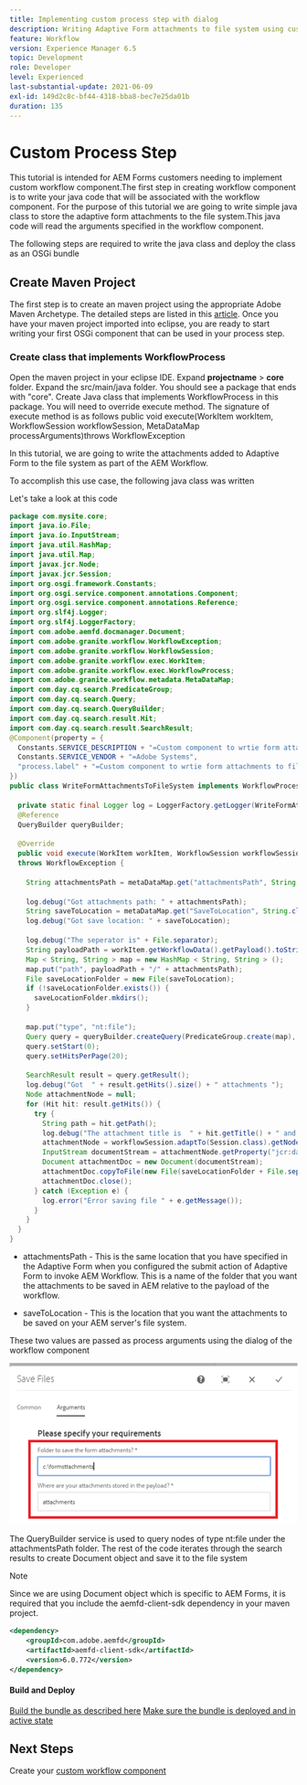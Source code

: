 ```yaml
---
title: Implementing custom process step with dialog
description: Writing Adaptive Form attachments to file system using custom process step
feature: Workflow
version: Experience Manager 6.5
topic: Development
role: Developer
level: Experienced
last-substantial-update: 2021-06-09
exl-id: 149d2c8c-bf44-4318-bba8-bec7e25da01b
duration: 135
---
```

# Custom Process Step

This tutorial is intended for AEM Forms customers needing to implement custom workflow component.The first step in creating workflow component is to write your java code that will be associated with the workflow component. For the purpose of this tutorial we are going to write simple java class to store the adaptive form attachments to the file system.This java code will read the arguments specified in the workflow component.

The following steps are required to write the java class and deploy the class as an OSGi bundle

## Create Maven Project

The first step is to create an maven project using the appropriate Adobe Maven Archetype. The detailed steps are listed in this [article](https://experienceleague.adobe.com/docs/experience-manager-learn/forms/creating-your-first-osgi-bundle/create-your-first-osgi-bundle.html). Once you have your maven project imported into eclipse, you are ready to start writing your first OSGi component that can be used in your process step.


### Create class that implements WorkflowProcess

Open the maven project in your eclipse IDE. Expand **projectname** > **core** folder. Expand the src/main/java folder. You should see a package that ends with "core". Create Java class that implements WorkflowProcess in this package. You will need to override execute method. The signature of execute method is as follows
public void execute(WorkItem workItem, WorkflowSession workflowSession, MetaDataMap processArguments)throws WorkflowException 

In this tutorial, we are going to write the attachments added to Adaptive Form to the file system as part of the AEM Workflow.

To accomplish this use case, the following java class was written

Let's take a look at this code

``` java
package com.mysite.core;
import java.io.File;
import java.io.InputStream;
import java.util.HashMap;
import java.util.Map;
import javax.jcr.Node;
import javax.jcr.Session;
import org.osgi.framework.Constants;
import org.osgi.service.component.annotations.Component;
import org.osgi.service.component.annotations.Reference;
import org.slf4j.Logger;
import org.slf4j.LoggerFactory;
import com.adobe.aemfd.docmanager.Document;
import com.adobe.granite.workflow.WorkflowException;
import com.adobe.granite.workflow.WorkflowSession;
import com.adobe.granite.workflow.exec.WorkItem;
import com.adobe.granite.workflow.exec.WorkflowProcess;
import com.adobe.granite.workflow.metadata.MetaDataMap;
import com.day.cq.search.PredicateGroup;
import com.day.cq.search.Query;
import com.day.cq.search.QueryBuilder;
import com.day.cq.search.result.Hit;
import com.day.cq.search.result.SearchResult;
@Component(property = {
  Constants.SERVICE_DESCRIPTION + "=Custom component to wrtie form attachments to file system",
  Constants.SERVICE_VENDOR + "=Adobe Systems",
  "process.label" + "=Custom component to wrtie form attachments to file system"
})
public class WriteFormAttachmentsToFileSystem implements WorkflowProcess {

  private static final Logger log = LoggerFactory.getLogger(WriteFormAttachmentsToFileSystem.class);
  @Reference
  QueryBuilder queryBuilder;

  @Override
  public void execute(WorkItem workItem, WorkflowSession workflowSession, MetaDataMap metaDataMap)
  throws WorkflowException {

    String attachmentsPath = metaDataMap.get("attachmentsPath", String.class);

    log.debug("Got attachments path: " + attachmentsPath);
    String saveToLocation = metaDataMap.get("SaveToLocation", String.class);
    log.debug("Got save location: " + saveToLocation);

    log.debug("The seperator is" + File.separator);
    String payloadPath = workItem.getWorkflowData().getPayload().toString();
    Map < String, String > map = new HashMap < String, String > ();
    map.put("path", payloadPath + "/" + attachmentsPath);
    File saveLocationFolder = new File(saveToLocation);
    if (!saveLocationFolder.exists()) {
      saveLocationFolder.mkdirs();
    }

    map.put("type", "nt:file");
    Query query = queryBuilder.createQuery(PredicateGroup.create(map), workflowSession.adaptTo(Session.class));
    query.setStart(0);
    query.setHitsPerPage(20);

    SearchResult result = query.getResult();
    log.debug("Got  " + result.getHits().size() + " attachments ");
    Node attachmentNode = null;
    for (Hit hit: result.getHits()) {
      try {
        String path = hit.getPath();
        log.debug("The attachment title is  " + hit.getTitle() + " and the attachment path is  " + path);
        attachmentNode = workflowSession.adaptTo(Session.class).getNode(path + "/jcr:content");
        InputStream documentStream = attachmentNode.getProperty("jcr:data").getBinary().getStream();
        Document attachmentDoc = new Document(documentStream);
        attachmentDoc.copyToFile(new File(saveLocationFolder + File.separator + hit.getTitle()));
        attachmentDoc.close();
      } catch (Exception e) {
        log.error("Error saving file " + e.getMessage());
      }
    }
  }
}
```


* attachmentsPath - This is the same location that you have specified in the Adaptive Form when you configured the submit action of Adaptive Form to invoke AEM Workflow. This is a name of the folder that you want the attachments to be saved in AEM relative to the payload of the workflow.

* saveToLocation - This is the location that you want the attachments to be saved on your AEM server's file system.

These two values are passed as process arguments using the dialog of the workflow component

![ProcessStep](assets/custom-workflow-component.png)

The QueryBuilder service is used to query nodes of type nt:file under the attachmentsPath folder. The rest of the code iterates through the search results to create Document object and save it to the file system


>[!NOTE]
>
>Since we are using Document object which is specific to AEM Forms, it is required that you include the aemfd-client-sdk dependency in your maven project.

```xml
<dependency>
    <groupId>com.adobe.aemfd</groupId>
    <artifactId>aemfd-client-sdk</artifactId>
    <version>6.0.772</version>
</dependency>
```

#### Build and Deploy

[Build the bundle as described here](https://experienceleague.adobe.com/docs/experience-manager-learn/forms/creating-your-first-osgi-bundle/create-your-first-osgi-bundle.html)
[Make sure the bundle is deployed and in active state](http://localhost:4502/system/console/bundles)

## Next Steps

Create your [custom workflow component](./custom-workflow-component.md)

